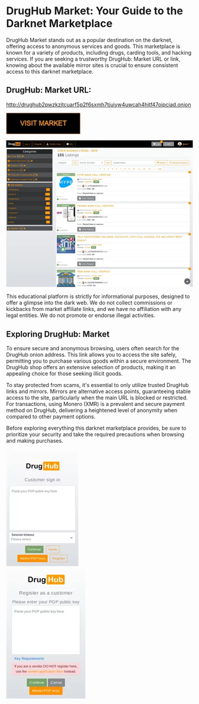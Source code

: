 # DrugHub Market: Your Guide to the Darknet Marketplace

DrugHub Market stands out as a popular destination on the darknet, offering access to anonymous services and goods. This marketplace is known for a variety of products, including drugs, carding tools, and hacking services. If you are seeking a trustworthy DrugHub: Market URL or link, knowing about the available mirror sites is crucial to ensure consistent access to this darknet marketplace.

## DrugHub: Market URL:

http://drughub2pwzkzjtcuarf5p2f6sxmh7tjuiyw4uwcah4hjtf47oipciad.onion

[<img src="/images/runner.webp" width="200">](http://drughub2pwzkzjtcuarf5p2f6sxmh7tjuiyw4uwcah4hjtf47oipciad.onion)


<a href="http://drughub2pwzkzjtcuarf5p2f6sxmh7tjuiyw4uwcah4hjtf47oipciad.onion"><img src="/images/corner.webp" alt="image" style="max-width: 100%;"><a>

This educational platform is strictly for informational purposes, designed to offer a glimpse into the dark web. We do not collect commissions or kickbacks from market affiliate links, and we have no affiliation with any legal entities. We do not promote or endorse illegal activities.

## Exploring DrugHub: Market

To ensure secure and anonymous browsing, users often search for the DrugHub onion address. This link allows you to access the site safely, permitting you to purchase various goods within a secure environment. The DrugHub shop offers an extensive selection of products, making it an appealing choice for those seeking illicit goods.

To stay protected from scams, it's essential to only utilize trusted DrugHub links and mirrors. Mirrors are alternative access points, guaranteeing stable access to the site, particularly when the main URL is blocked or restricted. For transactions, using Monero (XMR) is a prevalent and secure payment method on DrugHub, delivering a heightened level of anonymity when compared to other payment options.

Before exploring everything this darknet marketplace provides, be sure to prioritize your security and take the required precautions when browsing and making purchases.


<a href="http://drughub2pwzkzjtcuarf5p2f6sxmh7tjuiyw4uwcah4hjtf47oipciad.onion"><img src="/images/options.webp" alt="image" style="max-width: 100%;"><a>  
<a href="http://drughub2pwzkzjtcuarf5p2f6sxmh7tjuiyw4uwcah4hjtf47oipciad.onion"><img src="/images/plot.webp" alt="image" style="max-width: 100%;"><a>
